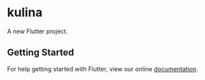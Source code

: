 # kulina

A new Flutter project.

## Getting Started

For help getting started with Flutter, view our online
[documentation](https://flutter.io/).

